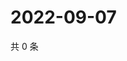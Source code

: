 # 2022-09-07

共 0 条

<!-- BEGIN WEIBO -->
<!-- 最后更新时间 Wed Sep 07 2022 03:01:37 GMT+0800 (China Standard Time) -->

<!-- END WEIBO -->
